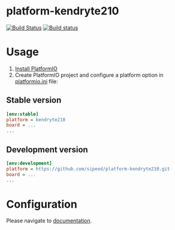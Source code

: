 # platform-kendryte210
[![Build Status](https://api.travis-ci.org/sipeed/platform-kendryte210.svg?branch=master)](https://travis-ci.org/sipeed/platform-kendryte210)
[![Build status](https://ci.appveyor.com/api/projects/status/s78chv6nek6s30nm?svg=true)](https://ci.appveyor.com/project/Zepan/platform-kendryte210)

# Usage

1. [Install PlatformIO](https://platformio.org)
2. Create PlatformIO project and configure a platform option in [platformio.ini](https://docs.platformio.org/page/projectconf.html) file:

## Stable version

```ini
[env:stable]
platform = kendryte210
board = ...
...
```

## Development version

```ini
[env:development]
platform = https://github.com/sipeed/platform-kendryte210.git
board = ...
...
```

# Configuration

Please navigate to [documentation](https://docs.platformio.org/page/platforms/kendryte210.html).

